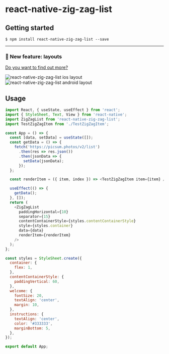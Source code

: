 
# react-native-zig-zag-list

## Getting started

`$ npm install react-native-zig-zag-list --save`


-----

### :raised_hands: New feature: layouts

[Do you want to find out more?](#layouts-and-custom-interpolations)

![react-native-zig-zag-list ios layout](https://i.imgur.com/U0ZmIL8.gif)
![react-native-zig-zag-list android layout](https://i.imgur.com/wG0o6sP.gif)

## Usage
```javascript
import React, { useState, useEffect } from 'react';
import { StyleSheet, Text, View } from 'react-native';
import ZigZagList from 'react-native-zig-zag-list';
import TestZigZagItem from './TestZigZagItem';

const App = () => {
  const [data, setData] = useState([]);
  const getData = () => {
    fetch('https://picsum.photos/v2/list')
      .then(res => res.json())
      .then(jsonData => {
        setData(jsonData);
      });
  };

  const renderItem = ({ item, index }) => <TestZigZagItem item={item} />;

  useEffect(() => {
    getData();
  }, []);
  return (
    <ZigZagList
      paddingHorizontal={10}
      separator={15}
      contentContainerStyle={styles.contentContainerStyle}
      style={styles.container}
      data={data}
      renderItem={renderItem}
    />
  );
};

const styles = StyleSheet.create({
  container: {
    flex: 1,
  },
  contentContainerStyle: {
    paddingVertical: 60,
  },
  welcome: {
    fontSize: 20,
    textAlign: 'center',
    margin: 10,
  },
  instructions: {
    textAlign: 'center',
    color: '#333333',
    marginBottom: 5,
  },
});

export default App;
```
  